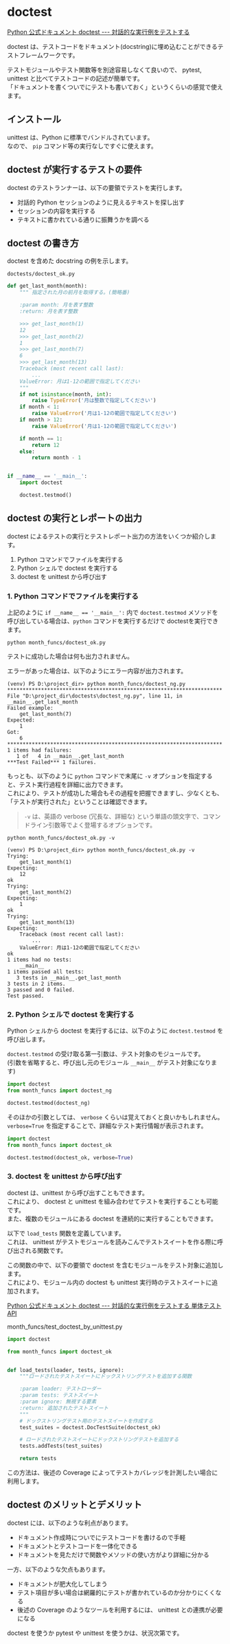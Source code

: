 # doctest

[Python 公式ドキュメント doctest --- 対話的な実行例をテストする](https://docs.python.org/ja/3/library/doctest.html)

doctest は、テストコードをドキュメント(docstring)に埋め込むことができるテストフレームワークです。

テストモジュールやテスト関数等を別途容易しなくて良いので、 pytest, unittest と比べてテストコードの記述が簡単です。  
「ドキュメントを書くついでにテストも書いておく」というくらいの感覚で使えます。

## インストール

unittest は、Python に標準でバンドルされています。  
なので、 `pip` コマンド等の実行なしですぐに使えます。

## doctest が実行するテストの要件

doctest のテストランナーは、以下の要領でテストを実行します。

- 対話的 Python セッションのように見えるテキストを探し出す
- セッションの内容を実行する
- テキストに書かれている通りに振舞うかを調べる

## doctest の書き方

doctest を含めた docstring の例を示します。

`doctests/doctest_ok.py`

```python
def get_last_month(month):
    """ 指定された月の前月を取得する。(簡略番)

    :param month: 月を表す整数
    :return: 月を表す整数

    >>> get_last_month(1)
    12
    >>> get_last_month(2)
    1
    >>> get_last_month(7)
    6
    >>> get_last_month(13)
    Traceback (most recent call last):
        ...
    ValueError: 月は1-12の範囲で指定してください
    """
    if not isinstance(month, int):
        raise TypeError('月は整数で指定してください')
    if month < 1:
        raise ValueError('月は1-12の範囲で指定してください')
    if month > 12:
        raise ValueError('月は1-12の範囲で指定してください')

    if month == 1:
        return 12
    else:
        return month - 1


if __name__ == '__main__':
    import doctest

    doctest.testmod()
```

## doctest の実行とレポートの出力

doctest によるテストの実行とテストレポート出力の方法をいくつか紹介します。

1. Python コマンドでファイルを実行する
2. Python シェルで doctest を実行する
3. doctest を unittest から呼び出す

### 1. Python コマンドでファイルを実行する

上記のように `if __name__ == '__main__':` 内で `doctest.testmod` メソッドを呼び出している場合は、`python` コマンドを実行するだけで doctestを実行できます。

```shell
python month_funcs/doctest_ok.py
```

テストに成功した場合は何も出力されません。

エラーがあった場合は、以下のようにエラー内容が出力されます。

```shell
(venv) PS D:\project_dir> python month_funcs/doctest_ng.py   
**********************************************************************
File "D:\project_dir\doctests\doctest_ng.py", line 11, in __main__.get_last_month
Failed example:
    get_last_month(7)
Expected:
    1
Got:
    6
**********************************************************************
1 items had failures:
   1 of   4 in __main__.get_last_month
***Test Failed*** 1 failures.
```

もっとも、以下のように `python` コマンドで末尾に `-v` オプションを指定すると、テスト実行過程を詳細に出力できます。  
これにより、テストが成功した場合もその過程を把握できますし、少なくとも、「テストが実行された」ということは確認できます。

> `-v` は、英語の verbose (冗長な、詳細な) という単語の頭文字で、コマンドライン引数等でよく登場するオプションです。

```shell
python month_funcs/doctest_ok.py -v 
```

```shell
(venv) PS D:\project_dir> python month_funcs/doctest_ok.py -v
Trying:
    get_last_month(1)
Expecting:
    12
ok
Trying:
    get_last_month(2)
Expecting:
    1
ok
Trying:
    get_last_month(13)
Expecting:
    Traceback (most recent call last):
        ...
    ValueError: 月は1-12の範囲で指定してください
ok
1 items had no tests:
    __main__
1 items passed all tests:
   3 tests in __main__.get_last_month
3 tests in 2 items.
3 passed and 0 failed.
Test passed.
```

### 2. Python シェルで doctest を実行する

Python シェルから doctest を実行するには、以下のように `doctest.testmod` を呼び出します。

`doctest.testmod` の受け取る第一引数は、テスト対象のモジュールです。    
(引数を省略すると、呼び出し元のモジュール `__main__` がテスト対象になります)

```python
import doctest
from month_funcs import doctest_ng

doctest.testmod(doctest_ng)
```

そのほかの引数としては、 `verbose` くらいは覚えておくと良いかもしれません。  
`verbose=True` を指定することで、詳細なテスト実行情報が表示されます。

```python
import doctest
from month_funcs import doctest_ok

doctest.testmod(doctest_ok, verbose=True)
```

### 3. doctest を unittest から呼び出す

doctest は、unittest から呼び出すこともできます。  
これにより、 doctest と unittest を組み合わせてテストを実行することも可能です。  
また、複数のモジュールにある doctest を連続的に実行することもできます。

以下で `load_tests` 関数を定義しています。  
これは、 unittest がテストモジュールを読みこんでテストスイートを作る際に呼び出される関数です。

この関数の中で、以下の要領で doctest を含むモジュールをテスト対象に追加します。  
これにより、モジュール内の doctest も unittest 実行時のテストスイートに追加されます。

[Python 公式ドキュメント doctest --- 対話的な実行例をテストする 単体テスト API](https://docs.python.org/ja/3/library/doctest.html#unittest-api)

month_funcs/test_doctest_by_unittest.py

```python
import doctest

from month_funcs import doctest_ok


def load_tests(loader, tests, ignore):
    """ロードされたテストスイートにドックストリングテストを追加する関数

    :param loader: テストローダー
    :param tests: テストスイート
    :param ignore: 無視する要素
    :return: 追加されたテストスイート
    """
    # ドックストリングテスト用のテストスイートを作成する
    test_suites = doctest.DocTestSuite(doctest_ok)

    # ロードされたテストスイートにドックストリングテストを追加する
    tests.addTests(test_suites)

    return tests
```

この方法は、後述の Coverage によってテストカバレッジを計測したい場合に利用します。

## doctest のメリットとデメリット

doctest には、以下のような利点があります。

- ドキュメント作成時についでにテストコードを書けるので手軽
- ドキュメントとテストコードを一体化できる
- ドキュメントを見ただけで関数やメソッドの使い方がより詳細に分かる

一方、以下のような欠点もあります。

- ドキュメントが肥大化してしまう
- テスト項目が多い場合は網羅的にテストが書かれているのか分かりにくくなる
- 後述の Coverage のようなツールを利用するには、 unittest との連携が必要になる

doctest を使うか pytest や unittest を使うかは、状況次第です。
